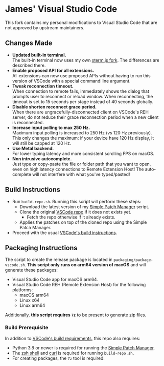 # James' Visual Studio Code

This fork contains my personal modifications to Visual Studio Code that are not approved by upstream maintainers.

## Changes Made

- **Updated built-in terminal.**  
  The built-in terminal now uses my own [xterm.js fork](https://github.com/jamestut/xterm.js). The differences are described there.
- **Enable proposed API for all extensions.**  
  All extensions can now use proposed APIs without having to run this version of VSCode with a special command line argument.
- **Tweak reconnection timeout.**  
  When connection to remote fails, immediately shows the dialog that prompts user to reconnect or reload window. When reconnecting, the timeout is set to 15 seconds per stage instead of 40 seconds globally.
- **Disable shorten reconnect grace period.**  
  When there are ungracefully-disconnected client on VSCode's REH server, do not reduce their grace reconnection period when a new client is reconnected.
- **Increase input polling to max 250 Hz.**  
  Maximum input polling is increased to 250 Hz (vs 120 Hz previously). This only changes the maximum: if your device have 120 Hz display, it will still be capped at 120 Hz.
- **Use Metal backend.**  
  For lower typing latency and more consistent scrolling FPS on macOS.
- **Non intrusive autocomplete.**  
  Just type or copy-paste the file or folder path that you want to open, even on high latency connections to Remote Extension Host! The auto-complete will not interfere with what you've typed/pasted!

## Build Instructions

- Run `build-repo.sh`. Running this script will perform these steps:
  - Download the latest version of my [Simple Patch Manager](https://github.com/jamestut/spm) script.
  - Clone the original [VSCode repo](https://github.com/microsoft/vscode) if it does not exists yet.
    - Fetch the repo otherwise if it already exists.
  - Applies the patches on top of the cloned repo using the Simple Patch Manager.
- Proceed with the usual [VSCode's build instructions](https://github.com/microsoft/vscode/wiki/How-to-Contribute).

## Packaging Instructions

The script to create the release package is located in `packaging/package-vscode.sh`. **This script only runs on arm64 version of macOS** and will generate these packages:

- Visual Studio Code app for macOS arm64.
- Visual Studio Code REH (Remote Extension Host) for the following platforms:
  - macOS arm64
  - Linux x64
  - Linux arm64

Additionally, **this script requires `7z`** to be present to generate zip files.

### Build Prerequisite

In addition to [VSCode's build requirements](https://github.com/microsoft/vscode/wiki/How-to-Contribute), this repo also requires:

- Python 3.8 or newer is required for running the [Simple Patch Manager](https://github.com/jamestut/spm).
- The [zsh shell](https://www.zsh.org) and [curl](https://curl.se) is required for running `build-repo.sh`.
- For creating packages, the `7z` tool is required.
